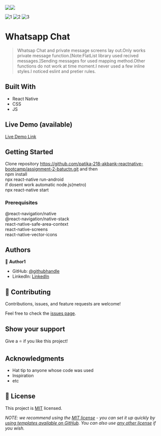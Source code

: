 
![](https://img.shields.io/badge/-ReactNative-blue)![](https://img.shields.io/badge/-JavaScript-yellow)

![1](https://user-images.githubusercontent.com/96943978/186977590-ac3f7ced-d191-4855-bb44-059bdd55bf9f.png)
![2](https://user-images.githubusercontent.com/96943978/186977613-7b2288ab-8c2b-415a-a8c9-9e99cdc1438f.PNG)
![3](https://user-images.githubusercontent.com/96943978/186977666-82d8d952-2611-40cf-81bb-5abc6da69800.PNG)


# Whatsapp Chat

> Whatsap Chat and private message screens lay out.Only works private message function.[Note:FlatList library used recived messages.]Sending messages for used mapping method.Other functions do not work at time moment.I never used a few inline styles.I noticed eslint and pretier rules.


## Built With

- React Native
- CSS
- JS

## Live Demo (available)

[Live Demo Link](https://user-images.githubusercontent.com/96943978/186978912-ef92f987-9ece-409a-912d-aa3b7c04cdb1.mp4)


## Getting Started
Clone repository  https://github.com/patika-218-akbank-reactnative-bootcamp/assignment-2-batuctn.git and then
<br/>
npm install 
<br/>
npx react-native run-android
<br/>
if dosent work automatic node.js(metro)
<br/>
npx react-native start
### Prerequisites

@react-navigation/native
<br/>
@react-navigation/native-stack
<br/>
react-native-safe-area-context
<br/>
react-native-screens
<br/>
react-native-vector-icons

## Authors

👤 **Author1**

- GitHub: [@githubhandle](https://github.com/batuctn)
- LinkedIn: [LinkedIn](https://www.linkedin.com/in/batu%C3%A7etin/)



## 🤝 Contributing

Contributions, issues, and feature requests are welcome!

Feel free to check the [issues page](https://github.com/patika-218-akbank-reactnative-bootcamp/assignment-2-batuctn/issues).

## Show your support

Give a ⭐️ if you like this project!

## Acknowledgments

- Hat tip to anyone whose code was used
- Inspiration
- etc

## 📝 License

This project is [MIT](./LICENSE) licensed.

_NOTE: we recommend using the [MIT license](https://choosealicense.com/licenses/mit/) - you can set it up quickly by [using templates available on GitHub](https://docs.github.com/en/communities/setting-up-your-project-for-healthy-contributions/adding-a-license-to-a-repository). You can also use [any other license](https://choosealicense.com/licenses/) if you wish._